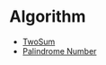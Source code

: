 # Algorithm

- [TwoSum](/algorithm/two-sum.md)
- [Palindrome Number](/algorithm/palindrome-number.md)
